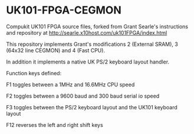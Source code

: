 # UK101-FPGA-CEGMON
Compukit UK101 FPGA source files, forked from Grant Searle's instructions and repository at http://searle.x10host.com/uk101FPGA/index.html

This repository implements Grant's modifications 2 (External SRAM), 3 (64x32 line CEGMON) and 4 (Fast CPU).

In addition it implements a native UK PS/2 keyboard layout handler.

Function keys defined:

F1 toggles between a 1MHz and 16.6MHz CPU speed

F2 toggles between a 9600 baud and 300 baud serial io speed

F3 toggles between the PS/2 keyboard layout and the UK101 keyboard layout

F12 reverses the left and right shift keys
